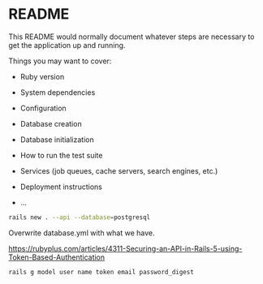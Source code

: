 # README

This README would normally document whatever steps are necessary to get the
application up and running.

Things you may want to cover:

* Ruby version

* System dependencies

* Configuration

* Database creation

* Database initialization

* How to run the test suite

* Services (job queues, cache servers, search engines, etc.)

* Deployment instructions

* ...


```bash 
rails new . --api --database=postgresql
```

Overwrite database.yml with what we have.

https://rubyplus.com/articles/4311-Securing-an-API-in-Rails-5-using-Token-Based-Authentication
```bash
rails g model user name token email password_digest
```

